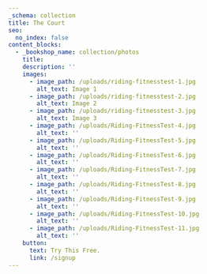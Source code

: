 ```yaml
---
_schema: collection
title: The Court
seo:
  no_index: false
content_blocks:
  - _bookshop_name: collection/photos
    title:
    description: ''
    images:
      - image_path: /uploads/riding-fitnesstest-1.jpg
        alt_text: Image 1
      - image_path: /uploads/riding-fitnesstest-2.jpg
        alt_text: Image 2
      - image_path: /uploads/riding-fitnesstest-3.jpg
        alt_text: Image 3
      - image_path: /uploads/Riding-FitnessTest-4.jpg
        alt_text: ''
      - image_path: /uploads/Riding-FitnessTest-5.jpg
        alt_text: ''
      - image_path: /uploads/Riding-FitnessTest-6.jpg
        alt_text: ''
      - image_path: /uploads/Riding-FitnessTest-7.jpg
        alt_text: ''
      - image_path: /uploads/Riding-FitnessTest-8.jpg
        alt_text: ''
      - image_path: /uploads/Riding-FitnessTest-9.jpg
        alt_text: ''
      - image_path: /uploads/Riding-FitnessTest-10.jpg
        alt_text: ''
      - image_path: /uploads/Riding-FitnessTest-11.jpg
        alt_text: ''
    button:
      text: Try This Free.
      link: /signup
---
```

